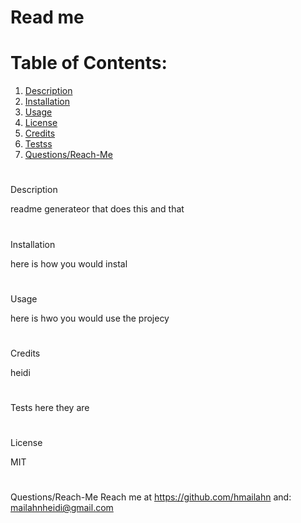 # Read me

  # Table of Contents:
  1. [Description](#description)
  2. [Installation](#install)
  3. [Usage](#usage)
  4. [License](#license)
  5. [Credits](#credits)
  6. [Testss](#tests)
  7. [Questions/Reach-Me](#questions)

  # <a id="description">
  Description
  </a>

  readme generateor that does this and that

  # <a id="install">
  Installation
  </a>

  here is how you would instal

  # <a id="usage">
  Usage
  </a>

  here is hwo you would use the projecy

  # <a id="credits">
  Credits
  </a>

  heidi

  # <a id="tests">
  Tests </a>
  here they are

  # <a id="license"> 
  License
  </a>

  MIT


  # <a id="questions">
  Questions/Reach-Me
  </a>
  Reach me at https://github.com/hmailahn
  and: mailahnheidi@gmail.com

